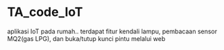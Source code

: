 # TA_code_IoT
aplikasi IoT pada rumah.. terdapat fitur kendali lampu, pembacaan sensor MQ2(gas LPG), dan buka/tutup kunci pintu melalui web
